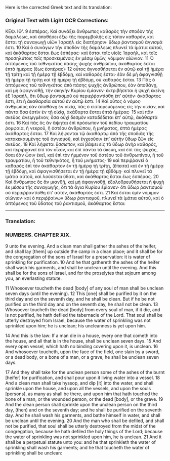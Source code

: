 Here is the corrected Greek text and its translation:

### Original Text with Light OCR Corrections:
ΚΕΦ. ΙΘ'.
9 ἑσπέρας. Καὶ συνάξει ἄνθρωπος καθαρὸς τὴν σποδὸν τῆς δαμάλεως, καὶ ἀποθήσει ἔξω τῆς παρεμβολῆς εἰς τόπον καθαρόν, καὶ ἔσται τῇ συναγωγῇ υἱῶν Ἰσραὴλ εἰς διατήρησιν· ὕδωρ ῥαντισμοῦ ἁγνισμά ἐστι.
10 Καὶ ὁ συνάγων τὴν σποδὸν τῆς δαμάλεως πλυνεῖ τὰ ἱμάτια αὐτοῦ, καὶ ἀκάθαρτος ἔσται ἕως ἑσπέρας· καὶ ἔσται τοῖς υἱοῖς Ἰσραήλ, καὶ τοῖς προσηλύτοις τοῖς προσκειμένοις ἐν μέσῳ ὑμῶν, νόμιμον αἰώνιον.
11 Ὁ ἀπτόμενος τοῦ τεθνηκότος πάσης ψυχῆς ἀνθρώπου, ἀκάθαρτος ἔσται ἑπτὰ ἡμέρας (ἕως ἑσπέρας)·
12 οὗτος ἀγνοσθήσεται ἐν αὐτῷ καὶ τῇ ἡμέρα τῇ τρίτῃ καὶ τῇ ἡμέρᾳ τῇ ἑβδόμῃ, καὶ καθαρὸς ἔσται· ἐὰν δὲ μὴ ἀφαγνισθῇ τῇ ἡμέρᾳ τῇ τρίτῃ καὶ τῇ ἡμέρᾳ τῇ ἑβδόμῃ, οὐ καθαρὸς ἔσται.
13 Πᾶς ὁ ἀπτόμενος τοῦ τεθνηκότος ἀπὸ πάσης ψυχῆς ἀνθρώπου, ἐὰν ἀποθάνῃ, καὶ μὴ ἀφαγνισθῇ, τὴν σκηνὴν Κυρίου ἐμίανεν· ἐκτριβήσεται ἡ ψυχὴ ἐκείνη ἐξ Ἰσραήλ, ὅτι ὕδωρ ῥαντισμοῦ οὐ περιεῤῥαντίσθη ἐπ’ αὐτόν· ἀκάθαρτος ἐστι, ἔτι ἡ ἀκαθαρσία αὐτοῦ ἐν αὐτῷ ἐστι.
14 Καὶ οὗτος ὁ νόμος· ἄνθρωπος ἐὰν ἀποθάνῃ ἐν οἰκίᾳ, πᾶς ὁ εἰσπορευόμενος εἰς τὴν οἰκίαν, καὶ πάντα ὅσα ἐστὶν ἐν τῇ οἰκίᾳ, ἀκάθαρτα ἔσται ἑπτὰ ἡμέρας·
15 καὶ πᾶν σκεῦος ἀνεῳγμένον, ὅσα οὐχὶ δεσμὸν καταδέδεται ἐπ’ αὐτῷ, ἀκάθαρτά ἐστι.
16 Καὶ πᾶς ὃς ἂν ἅψηται ἐπὶ πρόσωπον τοῦ πεδίου τραυματίου ῥομφαία, ἢ νεκροῦ, ἢ ὀστέου ἀνθρώπου, ἢ μνήματος, ἑπτὰ ἡμέρας ἀκάθαρτος ἔσται.
17 Καὶ λήψονται τῷ ἀκαθάρτῳ ἀπὸ τῆς σποδιᾶς τῆς κατακεκαυμένης τοῦ ἁγνισμοῦ, καὶ ἐγχεοῦσιν ἐπ’ αὐτὴν ὕδωρ ζῶν εἰς σκεῦος.
18 Καὶ λήψεται ὕσσωπον, καὶ βάψει εἰς τὸ ὕδωρ ἀνὴρ καθαρός, καὶ περιῤῥανεῖ ἐπὶ τὸν οἶκον, καὶ ἐπὶ πάντα τὰ σκεύη, καὶ ἐπὶ τὰς ψυχάς, ὅσαι ἐὰν ὦσιν ἐκεῖ, καὶ ἐπὶ τὸν ἡμμένον τοῦ ὀστέου τοῦ ἀνθρωπίνου, ἢ τοῦ τραυματίου, ἢ τοῦ τεθνηκότος, ἢ τοῦ μνήματος·
19 καὶ περιῤῥανεῖ ὁ καθαρὸς ἐπὶ τὸν ἀκάθαρτον ἐν τῇ ἡμέρᾳ τῇ τρίτῃ, (ἔπειτα) καὶ ἐν τῇ ἡμέρᾳ τῇ ἑβδόμῃ, καὶ ἀφαγνισθήσεται ἐν τῇ ἡμέρᾳ τῇ ἑβδόμῃ· καὶ πλυνεῖ τὰ ἱμάτια αὐτοῦ, καὶ λούσεται ὕδατι, καὶ ἀκάθαρτος ἔσται ἕως ἑσπέρας.
20 Καὶ ἄνθρωπος ὃς ἂν μιανθῇ, καὶ μὴ ἀφαγνισθῇ, ἐξολοθρευθήσεται ἡ ψυχὴ ἐκ μέσου τῆς συναγωγῆς, ὅτι τὰ ἅγια Κυρίου ἐμίανεν· ὅτι ὕδωρ ῥαντισμοῦ οὐ περιεῤῥαντίσθη ἐπ’ αὐτόν, ἀκάθαρτός ἐστι.
21 Καὶ ἔσται ὑμῖν νόμιμον αἰώνιον· καὶ ὁ περιῤῥαίνων ὕδωρ ῥαντισμοῦ, πλυνεῖ τὰ ἱμάτια αὐτοῦ, καὶ ὁ ἀπτόμενος τοῦ ὕδατος τοῦ ῥαντισμοῦ, ἀκάθαρτος ἔσται:

---

### Translation:

### NUMBERS. CHAPTER XIX.

9 unto the evening. And a clean man shall gather the ashes of the heifer, and shall lay [them] up outside the camp in a clean place; and it shall be for the congregation of the sons of Israel for a preservation: it is water of sprinkling for purification.
10 And he that gathereth the ashes of the heifer shall wash his garments, and shall be unclean until the evening. And this shall be for the sons of Israel, and for the proselytes that sojourn among you, an everlasting statute.

11 Whosoever toucheth the dead [body] of any soul of man shall be unclean seven days (until the evening).
12 This [one] shall be purified by it on the third day and on the seventh day, and he shall be clean. But if he be not purified on the third day and on the seventh day, he shall not be clean.
13 Whosoever toucheth the dead [body] from every soul of man, if it die, and is not purified, he hath defiled the tabernacle of the Lord. That soul shall be utterly destroyed from Israel, because the water of sprinkling was not sprinkled upon him; he is unclean; his uncleanness is yet upon him.

14 And this is the law: If a man die in a house, every one that cometh into the house, and all that is in the house, shall be unclean seven days.
15 And every open vessel, which hath no binding covering upon it, is unclean.
16 And whosoever toucheth, upon the face of the field, one slain by a sword, or a dead body, or a bone of a man, or a grave, he shall be unclean seven days.

17 And they shall take for the unclean person some of the ashes of the burnt [heifer] for purification, and shall pour upon it living water into a vessel.
18 And a clean man shall take hyssop, and dip [it] into the water, and shall sprinkle upon the house, and upon all the vessels, and upon the souls [persons], as many as shall be there, and upon him that hath touched the bone of a man, or the wounded person, or the dead [body], or the grave.
19 And the clean person shall sprinkle upon the unclean person on the third day, (then) and on the seventh day; and he shall be purified on the seventh day. And he shall wash his garments, and bathe himself in water, and shall be unclean until the evening.
20 And the man who shall be defiled, and shall not be purified, that soul shall be utterly destroyed from the midst of the congregation, because he hath defiled the holy things of the Lord; because the water of sprinkling was not sprinkled upon him, he is unclean.
21 And it shall be a perpetual statute unto you: and he that sprinkleth the water of sprinkling shall wash his garments; and he that toucheth the water of sprinkling shall be unclean: